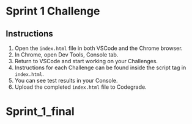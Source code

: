 # Sprint 1 Challenge

## Instructions

1. Open the `index.html` file in both VSCode and the Chrome browser.
2. In Chrome, open Dev Tools, Console tab.
3. Return to VSCode and start working on your Challenges.
4. Instructions for each Challenge can be found inside the script tag in `index.html`.
5. You can see test results in your Console.
6. Upload the completed `index.html` file to Codegrade.
# Sprint_1_final
